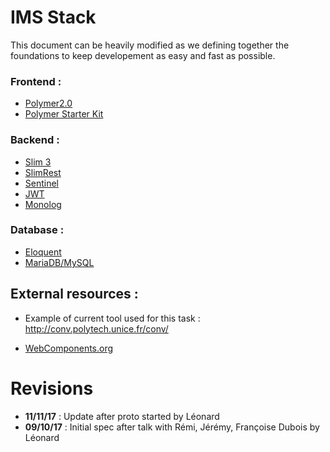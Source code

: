 # IMS Stack

This document can be heavily modified as we defining together the foundations to keep developement as easy and fast as possible.

### Frontend :
- [Polymer2.0](https://www.polymer-project.org/)
- [Polymer Starter Kit](https://github.com/PolymerElements/polymer-starter-kit)

### Backend :
- [Slim 3](https://www.slimframework.com/)
- [SlimRest](https://github.com/awurth/SlimREST)
- [Sentinel](https://cartalyst.com/manual/sentinel/2.0)
- [JWT](https://jwt.io/)
- [Monolog](https://seldaek.github.io/monolog/)

### Database :
- [Eloquent](https://laravel.com/docs/5.5/eloquent)
- [MariaDB/MySQL](https://mariadb.com/fr)

## External resources :
- Example of current tool used for this task : http://conv.polytech.unice.fr/conv/

- [WebComponents.org](https://www.webcomponents.org/)


Revisions
===
* **11/11/17** : Update after proto started by Léonard
* **09/10/17** : Initial spec after talk with Rémi, Jérémy, Françoise Dubois by Léonard
